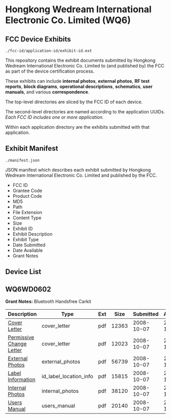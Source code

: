 # Hongkong Wedream International Electronic Co. Limited (WQ6)
## FCC Device Exhibits

```
./fcc-id/application-id/exhibit-id.ext
```

This repository contains the exhibit documents submitted by Hongkong Wedream International Electronic Co. Limited to (and published by) the FCC as part of the device certification process.

These exhibits can include **internal photos**, **external photos**, **RF test reports**, **block diagrams**, **operational descriptions**, **schematics**, **user manuals**, and various **correspondence**.

The top-level directories are sliced by the FCC ID of each device.

The second-level directories are named according to the application UUIDs. *Each FCC ID includes one or more application.*

Within each application directory are the exhibits submitted with that application. 

## Exhibit Manifest

```
./manifest.json
```

JSON manifest which describes each exhibit submitted by Hongkong Wedream International Electronic Co. Limited and published by the FCC.

- FCC ID
- Grantee Code
- Product Code
- MD5
- Path
- File Extension
- Content Type
- Size
- Exhibit ID
- Exhibit Description
- Exhibit Type
- Date Submitted
- Date Available
- Grant Notes

## Device List
## WQ6WD0602
**Grant Notes:** Bluetooth Handsfree Carkit

| Description | Type | Ext | Size | Submitted | Available |
| ----------- | ---- | --- | ---- | --------- | --------- |
| [Cover Letter](WQ6WD0602/13efd8de0d0543a4323956c046e63d50/1012280.pdf) | cover_letter | pdf | 12363 | 2008-10-07 | 2008-10-07 |
| [Permissive Change Letter](WQ6WD0602/13efd8de0d0543a4323956c046e63d50/1012285.pdf) | cover_letter | pdf | 12023 | 2008-10-07 | 2008-10-07 |
| [External Photos](WQ6WD0602/13efd8de0d0543a4323956c046e63d50/1007701.pdf) | external_photos | pdf | 56739 | 2008-10-07 | 2008-10-07 |
| [Label Information](WQ6WD0602/13efd8de0d0543a4323956c046e63d50/1012282.pdf) | id_label_location_info | pdf | 15815 | 2008-10-07 | 2008-10-07 |
| [Internal Photos](WQ6WD0602/13efd8de0d0543a4323956c046e63d50/1007704.pdf) | internal_photos | pdf | 38120 | 2008-10-07 | 2008-10-07 |
| [Users Manual](WQ6WD0602/13efd8de0d0543a4323956c046e63d50/1007705.pdf) | users_manual | pdf | 20140 | 2008-10-07 | 2008-10-07 |
